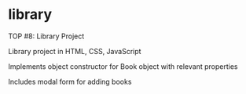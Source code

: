 # library
TOP #8: Library Project

Library project in HTML, CSS, JavaScript

Implements object constructor for Book object with relevant properties

Includes modal form for adding books
